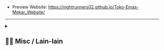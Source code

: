 - Preview Website: https://nightrunners02.github.io/Toko-Emas-Mekar_Website/
---
<details> 
  <summary>
  <h2> ⛓️‍💥 Misc / Lain-lain</h2> 
  </summary>

<p>
<div align="center">
<h3>
  🗣️ Powered By:
</h3>
<img src="https://awesome-svg.vercel.app/card/card_2?name=NightRunners02&summary=Newbie%20Developer&style=nameColor:rgba(223,255,0,1);summaryColor:rgba(57,255,20,1);backgroundColor:rgba(0,0,0,1);" />

---
<h3>
  🌠 Starred:
</h3>
  
[![Stargazers repo roster for @NightRunners02/](https://reporoster.com/stars/NightRunners02/Toko-Emas-Mekar_Website)](https://github.com/NightRunners02/Toko-Emas-Mekar_Website/stargazers)

---
<h3>
  🪐 Forked:
</h3>

[![Forkers repo roster for @NightRunners02/](https://reporoster.com/forks/NightRunners02/Toko-Emas-Mekar_Website)](https://github.com/NightRunners02/Toko-Emas-Mekar_Website/network/members)

---
<h3>
  💫 Star History:
</h3>

[![Star History Chart](https://api.star-history.com/svg?repos=NightRunners02/Toko-Emas-Mekar_Website&type=Date)](https://star-history.com/#NightRunners02/Toko-Emas-Mekar_Website&Date)

</p>
</div>
</details>
